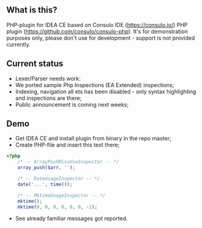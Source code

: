 What is this?
---

PHP-plugin for IDEA CE based on Consulo IDE (https://consulo.io/) PHP plugin (https://github.com/consulo/consulo-php).
It's for demonstration purposes only, please don't use for development - support is not provided currently.

Current status
---

- Lexer/Parser needs work:
- We ported sample Php Inspections (EA Extended) inspections;
- Indexing, navigation all ets has been disabled - only syntax highlighting and inspections are there;
- Public announcement is coming next weeks;

Demo
---

- Get IDEA CE and install plugin from binary in the repo master;
- Create PHP-file and insert this text there;
```php
<?php
    /* -- ArrayPushMissUseInspector -- */
    array_push($arr, '');

    /* -- DateUsageInspector -- */
    date('...', time());

    /* -- MktimeUsageInspector -- */
    mktime();
    mktime(0, 0, 0, 0, 0, 0, -1);
```
- See already familiar messages got reported.
